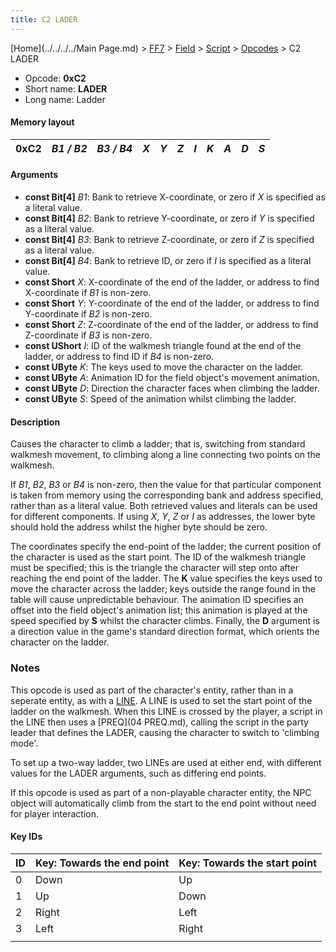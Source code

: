 ```yaml
---
title: C2 LADER
---
```


[Home](../../../../Main Page.md) > [FF7](../../../../FF7.md) > [Field](../../../Field.md) > [Script](../../Script.md) > [Opcodes](../Opcodes.md) > C2 LADER

-   Opcode: **0xC2**
-   Short name: **LADER**
-   Long name: Ladder

#### Memory layout

| 0xC2 | *B1 / B2* | *B3 / B4* | *X* | *Y* | *Z* | *I* | *K* | *A* | *D* | *S* |
|------|-----------|-----------|-----|-----|-----|-----|-----|-----|-----|-----|

#### Arguments

-   **const Bit\[4\]** *B1*: Bank to retrieve X-coordinate, or zero if *X* is specified as a literal value.
-   **const Bit\[4\]** *B2*: Bank to retrieve Y-coordinate, or zero if *Y* is specified as a literal value.
-   **const Bit\[4\]** *B3*: Bank to retrieve Z-coordinate, or zero if *Z* is specified as a literal value.
-   **const Bit\[4\]** *B4*: Bank to retrieve ID, or zero if *I* is specified as a literal value.
-   **const Short** *X*: X-coordinate of the end of the ladder, or address to find X-coordinate if *B1* is non-zero.
-   **const Short** *Y*: Y-coordinate of the end of the ladder, or address to find Y-coordinate if *B2* is non-zero.
-   **const Short** *Z*: Z-coordinate of the end of the ladder, or address to find Z-coordinate if *B3* is non-zero.
-   **const UShort** *I*: ID of the walkmesh triangle found at the end of the ladder, or address to find ID if *B4* is non-zero.
-   **const UByte** *K*: The keys used to move the character on the ladder.
-   **const UByte** *A*: Animation ID for the field object's movement animation.
-   **const UByte** *D*: Direction the character faces when climbing the ladder.
-   **const UByte** *S*: Speed of the animation whilst climbing the ladder.

#### Description

Causes the character to climb a ladder; that is, switching from standard walkmesh movement, to climbing along a line connecting two points on the walkmesh.

If *B1*, *B2*, *B3* or *B4* is non-zero, then the value for that particular component is taken from memory using the corresponding bank and address specified, rather than as a literal value. Both retrieved values and literals can be used for different components. If using *X*, *Y*, *Z* or *I* as addresses, the lower byte should hold the address whilst the higher byte should be zero.

The coordinates specify the end-point of the ladder; the current position of the character is used as the start point. The ID of the walkmesh triangle must be specified; this is the triangle the character will step onto after reaching the end point of the ladder. The **K** value specifies the keys used to move the character across the ladder; keys outside the range found in the table will cause unpredictable behaviour. The animation ID specifies an offset into the field object's animation list; this animation is played at the speed specified by **S** whilst the character climbs. Finally, the **D** argument is a direction value in the game's standard direction format, which orients the character on the ladder.

### Notes

This opcode is used as part of the character's entity, rather than in a seperate entity, as with a [LINE](FF7/Field/Script/Opcodes/D0_LINE "wikilink"). A LINE is used to set the start point of the ladder on the walkmesh. When this LINE is crossed by the player, a script in the LINE then uses a [PREQ](04 PREQ.md), calling the script in the party leader that defines the LADER, causing the character to switch to 'climbing mode'.

To set up a two-way ladder, two LINEs are used at either end, with different values for the LADER arguments, such as differing end points.

If this opcode is used as part of a non-playable character entity, the NPC object will automatically climb from the start to the end point without need for player interaction.

#### Key IDs

| ID  | Key: Towards the end point | Key: Towards the start point |
|-----|----------------------------|------------------------------|
| 0   | Down                       | Up                           |
| 1   | Up                         | Down                         |
| 2   | Right                      | Left                         |
| 3   | Left                       | Right                        |
|     |                            |                              |
